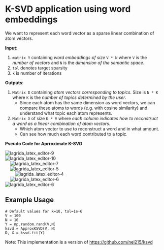 # K-SVD application using word embeddings 


We want to represent each word vector as a sparse linear combination of atom vectors.


**Input:**
1. `matrix Y` containing *word embeddings of size* `V * N` where `V` is the *number of vectors* and `N` is the *dimension of the semantic space*. 
2. `tol` denotes target sparsity
3. `k` is number of iterations

**Outputs:**
1. `Matrix D` containing *atom vectors corresponding to topics*. Size is `N * K` where `K` is the *number of topics determined by the user*.
   - Since each atom has the same dimension as word vectors, we can compare these atoms to words (e.g. with cosine similarity) and understand what topic each atom represents.
2. `Matrix X` of size `K * V` where *each column indicates how to reconstruct a word as a linear combination of atom vectors*. 
   - Which atom vector to use to reconstruct a word and in what amount. 
   - Can see how much each word contributed to a topic.

**Pseudo Code for Aprroximate K-SVD**

![lagrida_latex_editor-9](https://user-images.githubusercontent.com/22663880/144764448-ebd57bfe-d6fa-4ae7-8a3f-8ab274ba3599.png)<br>
![lagrida_latex_editor-10](https://user-images.githubusercontent.com/22663880/144764501-5e859db9-de20-4145-8274-4838e33415b2.png)<br>
&nbsp;&nbsp;&nbsp;&nbsp;![lagrida_latex_editor-7](https://user-images.githubusercontent.com/22663880/144764271-d543044f-7196-4b35-b961-96525af7c4c3.png)<br>
&nbsp;&nbsp;&nbsp;&nbsp;![lagrida_latex_editor-5](https://user-images.githubusercontent.com/22663880/144764004-04a81463-562f-4168-a7e6-36c4b8f81857.png)<br>
&nbsp;&nbsp;&nbsp;&nbsp;&nbsp;&nbsp;&nbsp;&nbsp;![lagrida_latex_editor-4](https://user-images.githubusercontent.com/22663880/144763589-d7dfb681-2e25-4a5b-97eb-d0874ed6b75f.png) <br>
&nbsp;&nbsp;&nbsp;&nbsp;![lagrida_latex_editor-6](https://user-images.githubusercontent.com/22663880/144764037-5a079f4f-3508-448c-bd46-e3a53b344986.png)<br>
![lagrida_latex_editor-6](https://user-images.githubusercontent.com/22663880/144764037-5a079f4f-3508-448c-bd46-e3a53b344986.png)<br>


## Example Usage

```
# Default values for k=10, tol=1e-6
V = 100
N = 10
Y = np.random.rand(V,N)
ksvd = ApproxKSVD(V, N)
D, X = ksvd.fit(Y)
```

Note: This implementation is a version of https://github.com/nel215/ksvd
